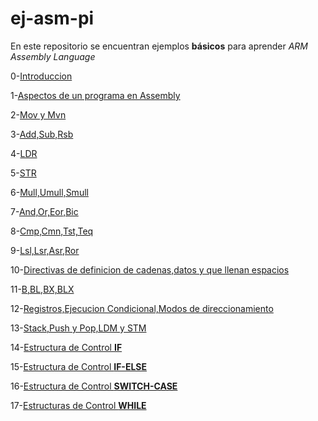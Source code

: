 # ej-asm-pi
En este repositorio se encuentran ejemplos **básicos** para aprender *ARM Assembly Language* 

0-[Introduccion](https://github.com/mativironi/ej-asm-pi/blob/master/Ejemplo1/0-Introduccion)

1-[Aspectos de un programa en Assembly](https://github.com/mativironi/ej-asm-pi/blob/master/Ejemplo1/1-Aspectos%20de%20un%20programa%20en%20Assembly.s)

2-[Mov y Mvn](https://github.com/mativironi/ej-asm-pi/blob/master/Ejemplo1/2-Mov%20y%20Mvn.s)

3-[Add,Sub,Rsb](https://github.com/mativironi/ej-asm-pi/blob/master/Ejemplo1/3-Add%2CSub%2CRsb.s)

4-[LDR](https://github.com/mativironi/ej-asm-pi/blob/master/Ejemplo1/4-LDR.s)

5-[STR](https://github.com/mativironi/ej-asm-pi/blob/master/Ejemplo1/5-STR.s)

6-[Mull,Umull,Smull](https://github.com/mativironi/ej-asm-pi/blob/master/Ejemplo1/6-Mull%2CUmull%2CSmull.s)

7-[And,Or,Eor,Bic](https://github.com/mativironi/ej-asm-pi/blob/master/Ejemplo1/7-And%2COr%2CEor%2CBic.s)

8-[Cmp,Cmn,Tst,Teq](https://github.com/mativironi/ej-asm-pi/blob/master/Ejemplo1/8-Cmp%2CCmn%2CTst%2CTeq.s)

9-[Lsl,Lsr,Asr,Ror](https://github.com/mativironi/ej-asm-pi/blob/master/Ejemplo1/9-Lsl%2CLsr%2CAsr%2CRor.s)

10-[Directivas de definicion de cadenas,datos y que llenan espacios](https://github.com/mativironi/ej-asm-pi/blob/master/Ejemplo2/0-Directivas%20de%20definicion%20de%20cadenas%2Cdatos%20y%20que%20llenan%20espacios.s)

11-[B,BL,BX,BLX](https://github.com/mativironi/ej-asm-pi/blob/master/Ejemplo2/1-B%2CBL%2CBX%2CBLX.s)

12-[Registros,Ejecucion Condicional,Modos de direccionamiento](https://github.com/mativironi/ej-asm-pi/blob/master/Ejemplo2/2-Registros%2CEjecucion%20Condicional%2CModos%20de%20direccionamiento.s)

13-[Stack,Push y Pop,LDM y STM](https://github.com/mativironi/ej-asm-pi/blob/master/Ejemplo2/3-Stack%2CPush%20y%20Pop%2CLDM%20y%20STM.s)

14-[Estructura de Control **IF**](https://github.com/mativironi/ej-asm-pi/blob/master/Ejemplo2/4-Estructura%20de%20Control%20IF.s)

15-[Estructura de Control **IF-ELSE**](https://github.com/mativironi/ej-asm-pi/blob/master/Ejemplo2/5-Estructura%20de%20Control%20IF-ELSE.s)

16-[Estructura de Control **SWITCH-CASE**](https://github.com/mativironi/ej-asm-pi/blob/master/Ejemplo2/6-Estructura%20de%20Control%20SWITCH-CASE.s)

17-[Estructuras de Control **WHILE**](https://github.com/mativironi/ej-asm-pi/blob/master/Ejemplo2/7-Estructura%20de%20Control%20WHILE.s)


